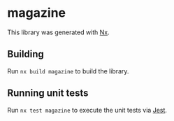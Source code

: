 # magazine

This library was generated with [Nx](https://nx.dev).

## Building

Run `nx build magazine` to build the library.

## Running unit tests

Run `nx test magazine` to execute the unit tests via [Jest](https://jestjs.io).
